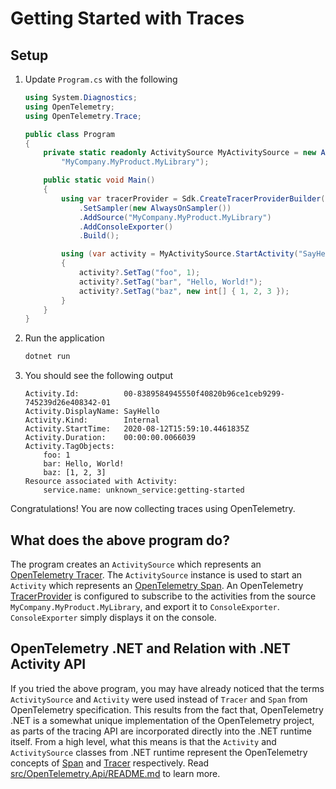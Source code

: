 # Getting Started with Traces

## Setup

1. Update `Program.cs` with the following

    ```c#
    using System.Diagnostics;
    using OpenTelemetry;
    using OpenTelemetry.Trace;

    public class Program
    {
        private static readonly ActivitySource MyActivitySource = new ActivitySource(
            "MyCompany.MyProduct.MyLibrary");

        public static void Main()
        {
            using var tracerProvider = Sdk.CreateTracerProviderBuilder()
                .SetSampler(new AlwaysOnSampler())
                .AddSource("MyCompany.MyProduct.MyLibrary")
                .AddConsoleExporter()
                .Build();

            using (var activity = MyActivitySource.StartActivity("SayHello"))
            {
                activity?.SetTag("foo", 1);
                activity?.SetTag("bar", "Hello, World!");
                activity?.SetTag("baz", new int[] { 1, 2, 3 });
            }
        }
    }
    ```

1. Run the application

    ```sh
    dotnet run
    ```

1. You should see the following output

    ```text
    Activity.Id:          00-8389584945550f40820b96ce1ceb9299-745239d26e408342-01
    Activity.DisplayName: SayHello
    Activity.Kind:        Internal
    Activity.StartTime:   2020-08-12T15:59:10.4461835Z
    Activity.Duration:    00:00:00.0066039
    Activity.TagObjects:
        foo: 1
        bar: Hello, World!
        baz: [1, 2, 3]
    Resource associated with Activity:
        service.name: unknown_service:getting-started

    ```

Congratulations! You are now collecting traces using OpenTelemetry.

## What does the above program do?

The program creates an `ActivitySource` which represents an
[OpenTelemetry Tracer](https://github.com/open-telemetry/opentelemetry-specification/blob/main/specification/trace/api.md#tracer).
The `ActivitySource` instance is used to start an `Activity` which represents an
[OpenTelemetry Span](https://github.com/open-telemetry/opentelemetry-specification/blob/main/specification/trace/api.md#span).
An OpenTelemetry
[TracerProvider](https://github.com/open-telemetry/opentelemetry-specification/blob/main/specification/trace/api.md#tracerprovider)
is configured to subscribe to the activities from the source
`MyCompany.MyProduct.MyLibrary`, and export it to `ConsoleExporter`.
`ConsoleExporter` simply displays it on the console.

## OpenTelemetry .NET and Relation with .NET Activity API

If you tried the above program, you may have already noticed that the terms
`ActivitySource` and `Activity` were used instead of `Tracer` and `Span` from
OpenTelemetry specification. This results from the fact that, OpenTelemetry .NET
is a somewhat unique implementation of the OpenTelemetry project, as parts of
the tracing API are incorporated directly into the .NET runtime itself. From a
high level, what this means is that the `Activity` and `ActivitySource` classes
from .NET runtime represent the OpenTelemetry concepts of
[Span](https://github.com/open-telemetry/opentelemetry-specification/blob/main/specification/trace/api.md#span)
and
[Tracer](https://github.com/open-telemetry/opentelemetry-specification/blob/main/specification/trace/api.md#tracer)
respectively. Read
[src/OpenTelemetry.Api/README.md](https://github.com/open-telemetry/opentelemetry-dotnet/blob/main/src/OpenTelemetry.Api/README.md#introduction-to-opentelemetry-net-tracing-api)
to learn more.
